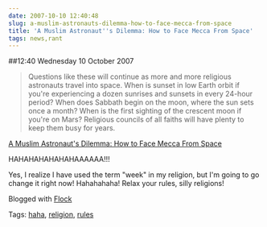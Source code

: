 ```yaml
---
date: 2007-10-10 12:40:48
slug: a-muslim-astronauts-dilemma-how-to-face-mecca-from-space
title: 'A Muslim Astronaut''s Dilemma: How to Face Mecca From Space'
tags: news,rant
---
```


##12:40 Wednesday 10 October 2007

> Questions like these will continue as more and more religious astronauts travel into space. When is sunset in low Earth orbit if you're experiencing a dozen sunrises and sunsets in every 24-hour period? When does Sabbath begin on the moon, where the sun sets once a month? When is the first sighting of the crescent moon if you're on Mars? Religious councils of all faiths will have plenty to keep them busy for years.

[A Muslim Astronaut's Dilemma: How to Face Mecca From Space](http://www.wired.com/science/space/news/2007/09/mecca_in_orbit)


HAHAHAHAHAHAHAAAAAA!!!

Yes, I realize I have used the term "week" in my religion, but I'm going to go change it right now! Hahahahaha! Relax your rules, silly religions!

Blogged with [Flock](http://www.flock.com/blogged-with-flock)

Tags: [haha](http://technorati.com/tag/haha), [religion](http://technorati.com/tag/religion), [ rules](http://technorati.com/tag/%20rules)
